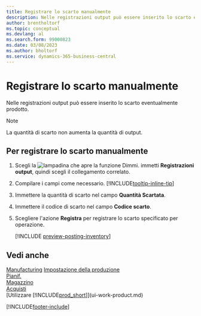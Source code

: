 ```yaml
---
title: Registrare lo scarto manualmente
description: Nelle registrazioni output può essere inserito lo scarto eventualmente prodotto. Si noti che la quantità di scarto non va ad aumentare la quantità di output.
author: brentholtorf
ms.topic: conceptual
ms.devlang: al
ms.search.form: 99000823
ms.date: 03/08/2023
ms.author: bholtorf
ms.service: dynamics-365-business-central
---
```

# <a name="post-scrap-manually"></a>Registrare lo scarto manualmente

Nelle registrazioni output può essere inserito lo scarto eventualmente prodotto.  

> [!NOTE]
> La quantità di scarto non aumenta la quantità di output.  

## <a name="to-post-scrap-manually"></a>Per registrare lo scarto manualmente

1. Scegli la ![lampadina che apre la funzione Dimmi.](media/ui-search/search_small.png "Informazioni sull'operazione che si desidera eseguire") immetti **Registrazioni output**, quindi scegli il collegamento correlato.  
2. Compilare i campi come necessario. [!INCLUDE[tooltip-inline-tip](includes/tooltip-inline-tip_md.md)]  
3. Immettere la quantità di scarto nel campo **Quantità Scartata**.  
4. Immettere il codice di scarto nel campo **Codice scarto**.  
5. Scegliere l'azione **Registra** per registrare lo scarto specificato per operazione.  

    [!INCLUDE [preview-posting-inventory](includes/preview-posting-inventory.md)]    

## <a name="see-also"></a>Vedi anche

[Manufacturing](production-manage-manufacturing.md)
[Impostazione della produzione](production-configure-production-processes.md)  
[Pianif.](production-planning.md)  
[Magazzino](inventory-manage-inventory.md)  
[Acquisti](purchasing-manage-purchasing.md)  
[Utilizzare [!INCLUDE[prod_short](includes/prod_short.md)]](ui-work-product.md)


[!INCLUDE[footer-include](includes/footer-banner.md)]

